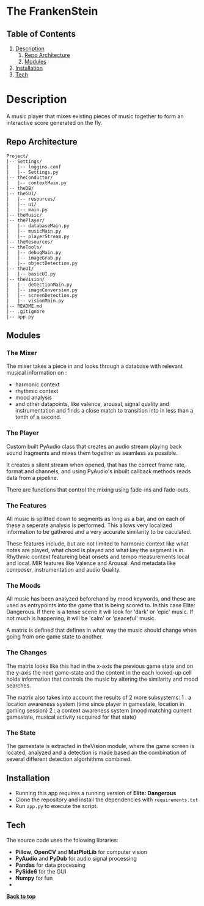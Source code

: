 # The FrankenStein

## Table of Contents
1. [Description](#description)
	1. [Repo Architecture](#repo-architecture)
	2. [Modules](#Modules)
2. [Installation](#installation)
3. [Tech](#tech)

# Description

A music player that mixes existing pieces of music together to form an interactive score generated on the fly.

## Repo Architecture
```
Project/
|-- Settings/
|   |-- loggins.conf
|   |-- Settings.py
|-- theConductor/
|   |-- contextMain.py
|-- theDB/
|-- theGUI/
|   |-- resources/
|   |-- ui/
|   |-- main.py
|-- theMusic/
|-- thePlayer/
|   |-- databaseMain.py
|   |-- musicMain.py
|   |-- playerStream.py
|-- theResources/
|-- theTools/
|   |-- debugMain.py
|   |-- imageGrab.py
|   |-- objectDetection.py
|-- theUI/
|   |-- basicUI.py
|-- theVision/
|   |-- detectionMain.py
|   |-- imageConversion.py
|   |-- screenDetection.py
|   |-- visionMain.py
|-- README.md
|-- .gitignore
|-- app.py
```

## Modules

### The Mixer

The mixer takes a piece in and looks through a database with relevant musical information on :
- harmonic context
- rhythmic context
- mood analysis 
- and other datapoints, like valence, arousal, signal quality and instrumentation
and finds a close match to transition into in less than a tenth of a second.

### The Player

Custom built PyAudio class that creates an audio stream playing back sound fragments and mixes them together
as seamless as possible.

It creates a silent stream when opened, that has the correct frame rate, format and channels, and using 
PyAudio's inbuilt callback methods reads data from a pipeline.

There are functions that control the mixing using fade-ins and fade-outs.

### The Features

All music is splitted down to segments as long as a bar, and on each of these a seperate analysis is performed. 
This allows very localized information to be gathered and a very accurate similarity to be caculated.

These features include, but are not limited to harmonic context like what notes are played, what chord is 
played and what key the segment is in. Rhythmic context featureing beat onsets and tempo measurements local and
local. MIR features like Valence and Arousal. And metadata like composer, instrumentation and audio Quality.

### The Moods

All music has been analyzed beforehand by mood keywords, and these are used as entrypoints into the game that
is being scored to. In this case Elite: Dangerous. If there is a tense scene it will look for 'dark' or
'epic' music. If not much is happening, it will be 'calm' or 'peaceful' music.

A matrix is defined that defines in what way the music should change when going from one game state to another.

### The Changes

The matrix looks like this had in the x-axis the previous game state and on the y-axis the next game-state and 
the content in the each looked-up cell holds information that controls the music by altering the similarity and
mood searches.

The matrix also takes into account the results of 2 more subsystems:
1 : a location awareness system (time since player in gamestate, location in gaming session)
2 : a context awareness system (mood matching current gamestate, musical activity recquired for that state) 

### The State

The gamestate is extracted in theVision module, where the game screen is located, analyzed and a detection
is made based an the combination of several different detection algorhithms combined.

## Installation
- Running this app requires a running version of **Elite: Dangerous**
- Clone the repository and install the dependencies with `requirements.txt`
- Run `app.py` to execute the script.

## Tech
The source code uses the folowing libraries:

- **Pillow**, **OpenCV** and **MatPlotLib** for computer vision
- **PyAudio** and **PyDub** for audio signal processing
- **Pandas** for data processing
- **PySide6** for the GUI
- **Numpy** for fun
- 
**[Back to top](#table-of-contents)**
